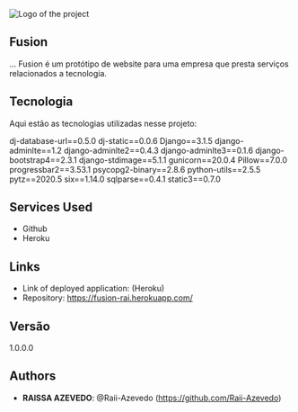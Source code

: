 ![Logo of the project](https://fusion-rai.herokuapp.com/static/img/logo.png)
 
## Fusion
 
... Fusion é um protótipo de website para uma empresa que presta serviços relacionados a tecnologia.
 
 
## Tecnologia
 
Aqui estão as tecnologias utilizadas nesse projeto:
 
dj-database-url==0.5.0
dj-static==0.0.6
Django==3.1.5
django-adminlte==1.2
django-adminlte2==0.4.3
django-adminlte3==0.1.6
django-bootstrap4==2.3.1
django-stdimage==5.1.1
gunicorn==20.0.4
Pillow==7.0.0
progressbar2==3.53.1
psycopg2-binary==2.8.6
python-utils==2.5.5
pytz==2020.5
six==1.14.0
sqlparse==0.4.1
static3==0.7.0
 
 
## Services Used
 
* Github
* Heroku
 
 
## Links
 
  - Link of deployed application: (Heroku)
  - Repository: https://fusion-rai.herokuapp.com/
 
 
## Versão
 
1.0.0.0
 
 
## Authors
 
* **RAISSA AZEVEDO**: @Raii-Azevedo (https://github.com/Raii-Azevedo)
 
 
